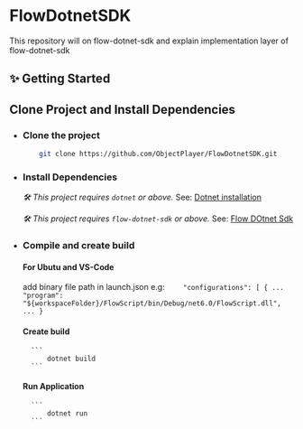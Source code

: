 # FlowDotnetSDK

This repository will on flow-dotnet-sdk and explain implementation layer of flow-dotnet-sdk

## ✨ Getting Started

## Clone Project and Install Dependencies

- ### Clone the project

  ```sh
      git clone https://github.com/ObjectPlayer/FlowDotnetSDK.git
  ```

- ### Install Dependencies

  _🛠 This project requires `dotnet` or above._ See: [Dotnet installation](https://learn.microsoft.com/en-us/dotnet/core/install)

  _🛠 This project requires `flow-dotnet-sdk` or above._ See: [Flow DOtnet Sdk](https://github.com/tyronbrand/flow.net)

- ### Compile and create build

  #### For Ubutu and VS-Code

  add binary file path in launch.json e.g:
  `    "configurations": [
    {
      ...
      "program": "${workspaceFolder}/FlowScript/bin/Debug/net6.0/FlowScript.dll",
      ...
    }`

  #### Create build

        ```
            dotnet build
        ```

  #### Run Application

        ```
            dotnet run
        ```
